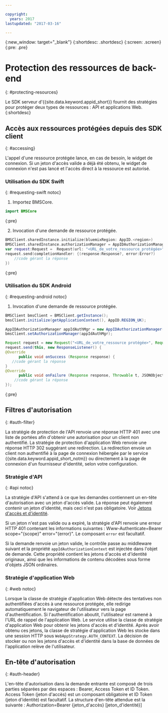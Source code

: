 ```yaml
---

copyright:
  years: 2017
lastupdated: "2017-03-16"

---
```


{:new_window: target="_blank"}
{:shortdesc: .shortdesc}
{:screen: .screen}
{:pre: .pre}

# Protection des ressources de back-end
{: #protecting-resources}

Le SDK serveur d'{{site.data.keyword.appid_short}} fournit des stratégies pour protéger deux types de ressources : API et applications Web.
{:shortdesc}


## Accès aux ressources protégées depuis des SDK client
{: #accessing}

L'appel d'une ressource protégée lance, en cas de besoin, le widget de connexion. Si un jeton d'accès valide a déjà été obtenu, le widget de connexion n'est pas lancé et l'accès direct à la ressource est autorisé.


### Utilisation du SDK Swift
{: #requesting-swift notoc}

1. Importez BMSCore.

  ```swift
  import BMSCore
  ```
  {:pre}

2. Invocation d'une demande de ressource protégée.

  ```swift
  BMSClient.sharedInstance.initialize(bluemixRegion: AppID.<region>)
  BMSClient.sharedInstance.authorizationManager = AppIDAuthorizationManager(appid:AppID.sharedInstance)
  var request:Request =  Request(url: "<URL_de_votre_ressource_protégée>")
  request.send(completionHandler: {(response:Response?, error:Error?) 
      //code gérant la réponse
  })
  ```
  {:pre}


### Utilisation du SDK Android
{: #requesting-android notoc}

1. Invocation d'une demande de ressource protégée.

  ```java
  BMSClient bmsClient = BMSClient.getInstance();
  bmsClient.initialize(getApplicationContext(), AppID.REGION_UK);

  AppIDAuthorizationManager appIdAuthMgr = new AppIDAuthorizationManager(AppID.getInstance())
  bmsClient.setAuthorizationManager(appIdAuthMgr);

  Request request = new Request("<URL_de_votre_ressource protégée>", Request.GET);
  request.send(this, new ResponseListener() {
  @Override
		public void onSuccess (Response response) {
     //code gérant la réponse
  }
  @Override
		public void onFailure (Response response, Throwable t, JSONObject extendedInfo) {
      //code gérant la réponse
  });
  ```
  {:pre}



## Filtres d'autorisation
{: #auth-filter}

La stratégie de protection de l'API renvoie une réponse HTTP 401 avec une liste de portées afin d'obtenir une autorisation pour un client non authentifié. La stratégie de protection d'application Web renvoie une réponse HTTP 302 suggérant une redirection. La redirection envoie un client non authentifié à la page de connexion hébergée par le service {{site.data.keyword.appid_short_notm}} ou directement à la page de connexion d'un fournisseur d'identité, selon votre configuration.



### Stratégie d'API
{: #api notoc}

La stratégie d'API s'attend à ce que les demandes contiennent un en-tête d'autorisation avec un jeton d'accès valide. La réponse peut également contenir un jeton d'identité, mais ceci n'est pas obligatoire. Voir [Jetons d'accès et d'identité](/docs/services/appid/about.html#acess-and-identity).

Si un jeton n'est pas valide ou a expiré, la stratégie d'API renvoie une erreur HTTP 401 contenant les informations suivantes : Www-Authenticate=Bearer scope="{scope}" error="{error}". Le composant `error` est facultatif.

Si la demande renvoie un jeton valide, le contrôle passe au middleware suivant et la propriété `appIdAuthorizationContext` est injectée dans l'objet de demande. Cette propriété contient les jetons d'accès et d'identité originaux, ainsi que les informations de contenu décodées sous forme d'objets JSON ordinaires.


### Stratégie d'application Web
{: #web notoc}

Lorsque la classe de stratégie d'application Web détecte des tentatives non authentifiées d'accès à une ressource protégée, elle redirige automatiquement le navigateur de l'utilisateur vers la page d'authentification. Si l'authentification aboutit, l'utilisateur est ramené à l'URL de rappel de l'application Web. Le service utilise la classe de stratégie d'application Web pour obtenir les jetons d'accès et d'identité. Après avoir obtenu ces jetons, la classe de stratégie d'application Web les stocke dans une session HTTP sous `WebAppStrategy.AUTH_CONTEXT`. La décision de stocker ou non les jetons d'accès et d'identité dans la base de données de l'application relève de l'utilisateur.

## En-tête d'autorisation
{: #auth-header}

L'en-tête d'autorisation dans la demande entrante est composé de trois parties séparées par des espaces : Bearer, Access Token et ID Token. Access Token (jeton d'accès) est un composant obligatoire et ID Token (jeton d'identité) est facultatif. La structure d'en-tête attendue est la suivante : Authorization=Bearer {jeton_d'accès} [jeton_d'identité}]
